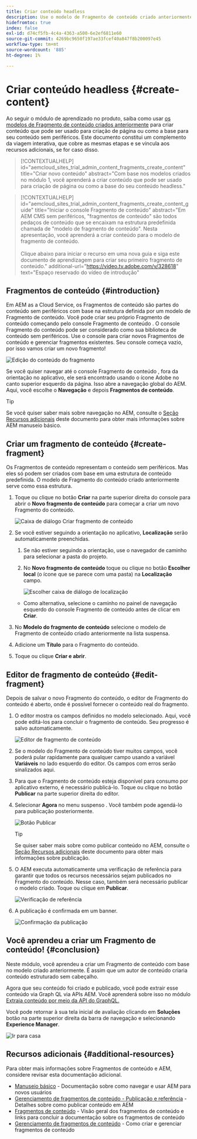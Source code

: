 ```yaml
---
title: Criar conteúdo headless
description: Use o modelo de Fragmento de conteúdo criado anteriormente para criar conteúdo que pode ser usado para a criação de página ou como a base para o seu conteúdo sem periféricos.
hidefromtoc: true
index: false
exl-id: d74cf5fb-4c4a-4363-a500-6e2ef6811e60
source-git-commit: 4269bc9650f197ae33fcef40a847f8b200097e45
workflow-type: tm+mt
source-wordcount: '885'
ht-degree: 1%

---
```


# Criar conteúdo headless {#create-content}

Ao seguir o módulo de aprendizado no produto, saiba como usar [os modelos de Fragmento de conteúdo criados anteriormente](content-structure.md) para criar conteúdo que pode ser usado para criação de página ou como a base para seu conteúdo sem periféricos. Este documento constitui um complemento da viagem interativa, que cobre as mesmas etapas e se vincula aos recursos adicionais, se for caso disso.

>[!CONTEXTUALHELP]
>id="aemcloud_sites_trial_admin_content_fragments_create_content"
>title="Criar novo conteúdo"
>abstract="Com base nos modelos criados no módulo 1, você aprenderá a criar conteúdo que pode ser usado para criação de página ou como a base do seu conteúdo headless."

>[!CONTEXTUALHELP]
>id="aemcloud_sites_trial_admin_content_fragments_create_content_guide"
>title="Iniciar o console Fragmento de conteúdo"
>abstract="Em AEM CMS sem periféricos, &quot;fragmentos de conteúdo&quot; são todos pedaços de conteúdo que se encaixam na estrutura predefinida chamada de &quot;modelo de fragmento de conteúdo&quot;. Nesta apresentação, você aprenderá a criar conteúdo para o modelo de fragmento de conteúdo.<br><br>Clique abaixo para iniciar o recurso em uma nova guia e siga este documento de aprendizagem para criar seu primeiro fragmento de conteúdo."
>additional-url="https://video.tv.adobe.com/v/328618" text="Espaço reservado do vídeo de introdução"

## Fragmentos de conteúdo {#introduction}

Em AEM as a Cloud Service, os Fragmentos de conteúdo são partes do conteúdo sem periféricos com base na estrutura definida por um modelo de Fragmento de conteúdo. Você pode criar seu próprio Fragmento de conteúdo começando pelo console Fragmento de conteúdo . O console Fragmento do conteúdo pode ser considerado como sua biblioteca de conteúdo sem periféricos. Use o console para criar novos Fragmentos de conteúdo e gerenciar fragmentos existentes. Seu console começa vazio, por isso vamos criar um novo fragmento!

![Edição do conteúdo do fragmento](assets/create-content/content-fragment-console.png)

Se você quiser navegar até o console Fragmento de conteúdo , fora da orientação no aplicativo, ele será encontrado usando o ícone Adobe no canto superior esquerdo da página. Isso abre a navegação global do AEM. Aqui, você escolhe o **Navegação** e depois **Fragmentos de conteúdo**.

>[!TIP]
>
>Se você quiser saber mais sobre navegação no AEM, consulte o [Seção Recursos adicionais](#additional-resources) deste documento para obter mais informações sobre AEM manuseio básico.

## Criar um fragmento de conteúdo {#create-fragment}

Os Fragmentos de conteúdo representam o conteúdo sem periféricos. Mas eles só podem ser criados com base em uma estrutura de conteúdo predefinida. O modelo de Fragmento do conteúdo criado anteriormente serve como essa estrutura.

1. Toque ou clique no botão **Criar** na parte superior direita do console para abrir o **Novo fragmento de conteúdo** para começar a criar um novo Fragmento do conteúdo.

   ![Caixa de diálogo Criar fragmento de conteúdo](assets/create-content/create-content-fragment.png)

1. Se você estiver seguindo a orientação no aplicativo, **Localização** serão automaticamente preenchidas.

   1. Se não estiver seguindo a orientação, use o navegador de caminho para selecionar a pasta do projeto.

   1. No **Novo fragmento de conteúdo** toque ou clique no botão **Escolher local** (o ícone que se parece com uma pasta) na **Localização** campo.

      ![Escolher caixa de diálogo de localização](assets/create-content/choose-location.png)
   * Como alternativa, selecione o caminho no painel de navegação esquerdo do console Fragmento de conteúdo antes de clicar em **Criar**.


1. No **Modelo do fragmento de conteúdo** selecione o modelo de Fragmento de conteúdo criado anteriormente na lista suspensa.

1. Adicione um **Título** para o Fragmento do conteúdo.

1. Toque ou clique **Criar e abrir**.

## Editor de fragmento de conteúdo {#edit-fragment}

Depois de salvar o novo Fragmento do conteúdo, o editor de Fragmento do conteúdo é aberto, onde é possível fornecer o conteúdo real do fragmento.

1. O editor mostra os campos definidos no modelo selecionado. Aqui, você pode editá-los para concluir o fragmento de conteúdo. Seu progresso é salvo automaticamente.

   ![Editor de fragmento de conteúdo](assets/create-content/content-fragment-editor.png)

1. Se o modelo do Fragmento de conteúdo tiver muitos campos, você poderá pular rapidamente para qualquer campo usando a variável **Variáveis** no lado esquerdo do editor. Os campos com erros serão sinalizados aqui.

1. Para que o Fragmento de conteúdo esteja disponível para consumo por aplicativo externo, é necessário publicá-lo. Toque ou clique no botão **Publicar** na parte superior direita do editor.

1. Selecionar **Agora** no menu suspenso . Você também pode agendá-lo para publicação posteriormente.

   ![Botão Publicar](assets/create-content/publish.png)

   >[!TIP]
   >
   >Se quiser saber mais sobre como publicar conteúdo no AEM, consulte o [Seção Recursos adicionais](#additional-resources) deste documento para obter mais informações sobre publicação.

1. O AEM executa automaticamente uma verificação de referência para garantir que todos os recursos necessários sejam publicados no Fragmento do conteúdo. Nesse caso, também será necessário publicar o modelo criado. Toque ou clique em **Publicar**.

   ![Verificação de referência](assets/create-content/references.png)

1. A publicação é confirmada em um banner.

   ![Confirmação da publicação](assets/create-content/publish-confirm.png)

## Você aprendeu a criar um Fragmento de conteúdo! {#conclusion}

Neste módulo, você aprendeu a criar um Fragmento de conteúdo com base no modelo criado anteriormente. É assim que um autor de conteúdo criaria conteúdo estruturado sem cabeçalho.

Agora que seu conteúdo foi criado e publicado, você pode extrair esse conteúdo via Graph QL via APIs AEM. Você aprenderá sobre isso no módulo [Extraia conteúdo por meio da API do GraphQL.](extract-content.md)

Você pode retornar à sua tela inicial de avaliação clicando em **Soluções** botão na parte superior direita da barra de navegação e selecionando **Experience Manager**.

![Ir para casa](assets/create-content/home.png)

## Recursos adicionais {#additional-resources}

Para obter mais informações sobre Fragmentos de conteúdo e AEM, considere revisar esta documentação adicional.

* [Manuseio básico](/help/sites-cloud/authoring/getting-started/basic-handling.md) - Documentação sobre como navegar e usar AEM para novos usuários
* [Gerenciamento de fragmentos de conteúdo - Publicação e referência](/help/assets/content-fragments/content-fragments-managing.md#publishing-and-referencing-a-fragment) - Detalhes sobre como publicar conteúdo em AEM
* [Fragmentos de conteúdo](/help/assets/content-fragments/content-fragments.md) - Visão geral dos fragmentos de conteúdo e links para concluir a documentação sobre os fragmentos de conteúdo
* [Gerenciamento de fragmentos de conteúdo](/help/assets/content-fragments/content-fragments-managing.md) - Como criar e gerenciar fragmentos de conteúdo
